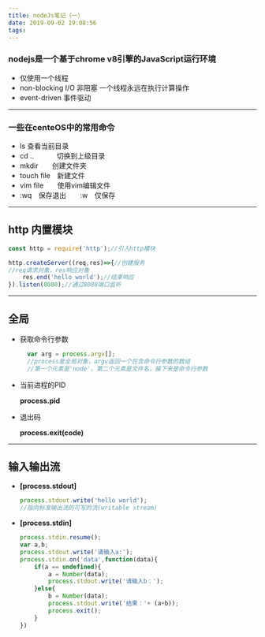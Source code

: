 ```yaml
---
title: nodeJs笔记（一）
date: 2019-09-02 19:08:56
tags:
---
```

### **nodejs是一个基于chrome v8引擎的JavaScript运行环境**
* 仅使用一个线程
* non-blocking I/O 非阻塞 一个线程永远在执行计算操作
* event-driven 事件驱动
***
### 一些在centeOS中的常用命令
* ls 查看当前目录
* cd ..  　　　切换到上级目录
* mkdir　　创建文件夹
* touch file　新建文件
* vim file　　使用vim编辑文件
* :wq　保存退出　　:w　仅保存
***
## http 内置模块
```javascript
const http = require('http');//引入http模块

http.createServer((req,res)=>{//创建服务
//req请求对象，res响应对象
    res.end('hello world');//结束响应
}).listen(8080);//通过8080端口监听
```
***
## 全局
* 获取命令行参数
  ```javascript
    var arg = process.argv[];
    //process是全局对象，argv返回一个包含命令行参数的数组
    //第一个元素是'node'，第二个元素是文件名，接下来是命令行参数
  ```
* 当前进程的PID
  
  **process.pid**
* 退出码
  
  **process.exit(code)**
***
## 输入输出流
* **[process.stdout]**
  ```javascript
  process.stdout.write('hello world');
  //指向标准输出流的可写的流(writable stream)
  ```
* **[process.stdin]**
  ```javascript
  process.stdin.resume();
  var a,b;
  process.stdout.write('请输入a:');
  process.stdin.on('data',function(data){
      if(a == undefined){
          a = Number(data);
          process.stdout.write('请输入b：');
      }else{
          b = Number(data);
          process.stdout.write('结果：'+ (a+b));
          process.exit();
      }
  })
  ```